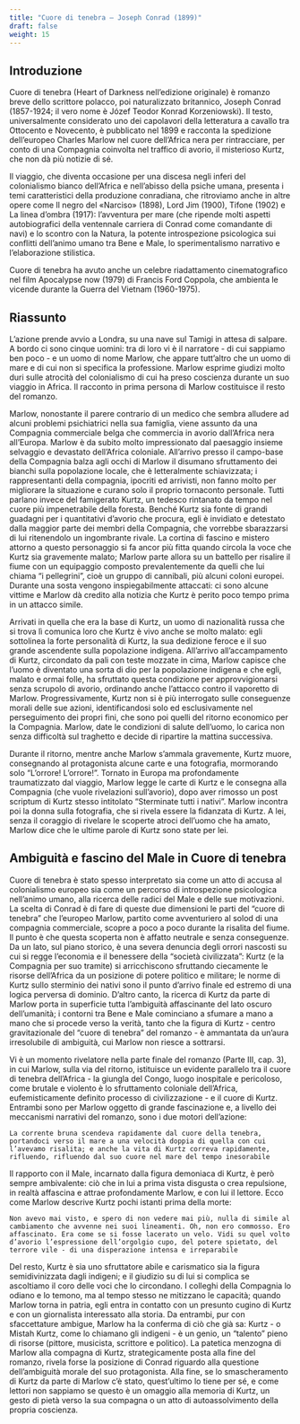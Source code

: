 ```yaml
---
title: "Cuore di tenebra – Joseph Conrad (1899)"
draft: false
weight: 15
---
```




## Introduzione

 

Cuore di tenebra (Heart of Darkness nell’edizione originale) è romanzo breve dello scrittore polacco, poi naturalizzato britannico, Joseph Conrad (1857-1924; il vero nome è Józef Teodor Konrad Korzeniowski). Il testo, universalmente considerato uno dei capolavori della letteratura a cavallo tra Ottocento e Novecento, è pubblicato nel 1899 e racconta la spedizione dell’europeo Charles Marlow nel cuore dell’Africa nera per rintracciare, per conto di una Compagnia coinvolta nel traffico di avorio, il misterioso Kurtz, che non dà più notizie di sé.

Il viaggio, che diventa occasione per una discesa negli inferi del colonialismo bianco dell’Africa e nell’abisso della psiche umana, presenta i temi caratteristici della produzione conradiana, che ritroviamo anche in altre opere come Il negro del «Narciso» (1898), Lord Jim (1900), Tifone (1902) e La linea d’ombra (1917): l’avventura per mare (che ripende molti aspetti autobiografici della ventennale carriera di Conrad come comandante di navi) e lo scontro con la Natura, la potente introspezione psicologica sui conflitti dell’animo umano tra Bene e Male, lo sperimentalismo narrativo e l’elaborazione stilistica.

Cuore di tenebra ha avuto anche un celebre riadattamento cinematografico nel film Apocalypse now (1979) di Francis Ford Coppola, che ambienta le vicende durante la Guerra del Vietnam (1960-1975).

 

## Riassunto

 

L’azione prende avvio a Londra, su una nave sul Tamigi in attesa di salpare. A bordo ci sono cinque uomini: tra di loro vi è il narratore - di cui sappiamo ben poco - e un uomo di nome Marlow, che appare tutt’altro che un uomo di mare e di cui non si specifica la professione. Marlow esprime giudizi molto duri sulle atrocità del colonialismo di cui ha preso coscienza durante un suo viaggio in Africa. Il racconto in prima persona di Marlow costituisce il resto del romanzo.

Marlow, nonostante il parere contrario di un medico che sembra alludere ad alcuni problemi psichiatrici nella sua famiglia, viene assunto da una Compagnia commerciale belga che commercia in avorio dall’Africa nera all’Europa. Marlow è da subito molto impressionato dal paesaggio insieme selvaggio e devastato dell’Africa coloniale. All’arrivo presso il campo-base della Compagnia balza agli occhi di Marlow il disumano sfruttamento dei bianchi sulla popolazione locale, che è letteralmente schiavizzata; i rappresentanti della compagnia, ipocriti ed arrivisti, non fanno molto per migliorare la situazione e curano solo il proprio tornaconto personale. Tutti parlano invece del famigerato Kurtz, un tedesco rintanato da tempo nel cuore più impenetrabile della foresta. Benché Kurtz sia fonte di grandi guadagni per i quantitativi d’avorio che procura, egli è invidiato e detestato dalla maggior parte dei membri della Compagnia, che vorrebbe sbarazzarsi di lui ritenendolo un ingombrante rivale. La cortina di fascino e mistero attorno a questo personaggio si fa ancor più fitta quando circola la voce che Kurtz sia gravemente malato; Marlow parte allora su un battello per risalire il fiume con un equipaggio composto prevalentemente da quelli che lui chiama “i pellegrini”, cioè un gruppo di cannibali, più alcuni coloni europei. Durante una sosta vengono inspiegabilmente attaccati: ci sono alcune vittime e Marlow dà credito alla notizia che Kurtz è perito poco tempo prima in un attacco simile.

Arrivati in quella che era la base di Kurtz, un uomo di nazionalità russa che si trova lì comunica loro che Kurtz è vivo anche se molto malato: egli sottolinea la forte personalità di Kurtz, la sua dedizione feroce e il suo grande ascendente sulla popolazione indigena. All’arrivo all’accampamento di Kurtz, circondato da pali con teste mozzate in cima, Marlow capisce che l’uomo è diventato una sorta di dio per la popolazione indigena e che egli, malato e ormai folle, ha sfruttato questa condizione per approvvigionarsi senza scrupolo di avorio, ordinando anche l’attacco contro il vaporetto di Marlow. Progressivamente, Kurtz non si è più interrogato sulle conseguenze morali delle sue azioni, identificandosi solo ed esclusivamente nel perseguimento dei propri fini, che sono poi quelli del ritorno economico per la Compagnia. Marlow, date le condizioni di salute dell’uomo, lo carica non senza difficoltà sul traghetto e decide di ripartire la mattina successiva.

Durante il ritorno, mentre anche Marlow s’ammala gravemente, Kurtz muore, consegnando al protagonista alcune carte e una fotografia, mormorando solo “L’orrore! L’orrore!”. Tornato in Europa ma profondamente traumatizzato dal viaggio, Marlow legge le carte di Kurtz e le consegna alla Compagnia (che vuole rivelazioni sull’avorio), dopo aver rimosso un post scriptum di Kurtz stesso intitolato “Sterminate tutti i nativi”. Marlow incontra poi la donna sulla fotografia, che si rivela essere la fidanzata di Kurtz. A lei, senza il coraggio di rivelare le scoperte atroci dell’uomo che ha amato, Marlow dice che le ultime parole di Kurtz sono state per lei.

 

## Ambiguità e fascino del Male in Cuore di tenebra

 

Cuore di tenebra è stato spesso interpretato sia come un atto di accusa al colonialismo europeo sia come un percorso di introspezione psicologica nell’animo umano, alla ricerca delle radici del Male e delle sue motivazioni. La scelta di Conrad è di fare di queste due dimensioni le parti del “cuore di tenebra” che l’europeo Marlow, partito come avventuriero al solod di una compagnia commerciale, scopre a poco a poco durante la risalita del fiume. Il punto è che questa scoperta non è affatto neutrale e senza conseguenze. Da un lato, sul piano storico, è una severa denuncia degli orrori nascosti su cui si regge l’economia e il benessere della “società civilizzata”: Kurtz (e la Compagnia per suo tramite) si arricchiscono sfruttando ciecamente le risorse dell’Africa da un posizione di potere politico e militare; le norme di Kurtz sullo sterminio dei nativi sono il punto d’arrivo finale ed estremo di una logica perversa di dominio. D’altro canto, la ricerca di Kurtz da parte di Marlow porta in superficie tutta l’ambiguità affascinante del lato oscuro dell’umanità; i contorni tra Bene e Male cominciano a sfumare a mano a mano che si procede verso la verità, tanto che la figura di Kurtz - centro gravitazionale del “cuore di tenebra” del romanzo - è ammantata da un’aura irresolubile di ambiguità, cui Marlow non riesce a sottrarsi.

Vi è un momento rivelatore nella parte finale del romanzo (Parte III, cap. 3), in cui Marlow, sulla via del ritorno, istituisce un evidente parallelo tra il cuore di tenebra dell’Africa - la giungla del Congo, luogo inospitale e pericoloso, come brutale e violento è lo sfruttamento coloniale dell’Africa, eufemisticamente definito processo di civilizzazione - e il cuore di Kurtz. Entrambi sono per Marlow oggetto di grande fascinazione e, a livello dei meccanismi narrativi del romanzo, sono i due motori dell’azione:

    La corrente bruna scendeva rapidamente dal cuore della tenebra, portandoci verso il mare a una velocità doppia di quella con cui l’avevamo risalita; e anche la vita di Kurtz correva rapidamente, rifluendo, rifluendo dal suo cuore nel mare del tempo inesorabile

Il rapporto con il Male, incarnato dalla figura demoniaca di Kurtz, è però sempre ambivalente: ciò che in lui a prima vista disgusta o crea repulsione, in realtà affascina e attrae profondamente Marlow, e con lui il lettore. Ecco come Marlow descrive Kurtz pochi istanti prima della morte:

    Non avevo mai visto, e spero di non vedere mai più, nulla di simile al cambiamento che avvenne nei suoi lineamenti. Oh, non ero commosso. Ero affascinato. Era come se si fosse lacerato un velo. Vidi su quel volto d’avorio l’espressione dell’orgolgio cupo, del potere spietato, del terrore vile - di una disperazione intensa e irreparabile

Del resto, Kurtz è sia uno sfruttatore abile e carismatico sia la figura semidivinizzata dagli indigeni; e il giudizio su di lui si complica se ascoltiamo il coro delle voci che lo circondano. I colleghi della Compagnia lo odiano e lo temono, ma al tempo stesso ne mitizzano le capacità; quando Marlow torna in patria, egli entra in contatto con un presunto cugino di Kurtz e con un giornalista interessato alla storia. Da entrambi, pur con sfaccettature ambigue, Marlow ha la conferma di ciò che già sa: Kurtz - o Mistah Kurtz, come lo chiamano gli indigeni - è un genio, un “talento” pieno di risorse (pittore, musicista, scrittore e politico). La patetica menzogna di Marlow alla compagna di Kurtz, strategicamente posta alla fine del romanzo, rivela forse la posizione di Conrad riguardo alla questione dell’ambiguità morale del suo protagonista. Alla fine, se lo smascheramento di Kurtz da parte di Marlow c’è stato, quest’ultimo lo tiene per sé, e come lettori non sappiamo se questo è un omaggio alla memoria di Kurtz, un gesto di pietà verso la sua compagna o un atto di autoassolvimento della propria coscienza.